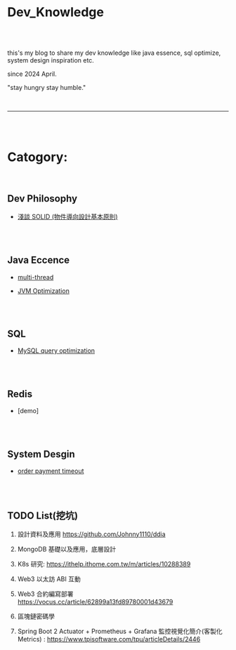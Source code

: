 # Dev_Knowledge

<br>
<br>

this's my blog to share my dev knowledge like java essence, sql optimize, system design inspiration etc.

since 2024 April.

"stay hungry stay humble."

<br>

---

<br>
<br>

# Catogory:

<br>

## Dev Philosophy

* [淺談 SOLID (物件導向設計基本原則)](dev_philosophy/solid/README.md)


<br>
<br>

## Java Eccence

 * [multi-thread](java/multi-thread)

 * [JVM Optimization](java/jvm)

<br>
<br>

## SQL

* [MySQL query optimization](sql/query-optimization/README.md)


<br>
<br>

## Redis

* [demo]

<br>
<br>

## System Desgin

* [order payment timeout](system/design/order-payment-timeout/README.md)

<br>
<br>

## TODO List(挖坑)

1. 設計資料及應用
https://github.com/Johnny1110/ddia

2. MongoDB 基礎以及應用，底層設計

3. K8s 研究:
    https://ithelp.ithome.com.tw/m/articles/10288389

4. Web3 以太訪 ABI 互動

5. Web3 合約編寫部署
https://vocus.cc/article/62899a13fd89780001d43679

6. 區塊鏈密碼學

7. Spring Boot 2 Actuator + Prometheus + Grafana 監控視覺化簡介(客製化 Metrics) :
  https://www.tpisoftware.com/tpu/articleDetails/2446
